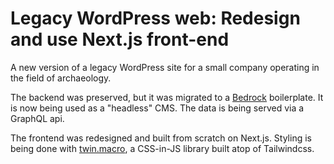 # Legacy WordPress web: Redesign and use Next.js front-end

A new version of a legacy WordPress site for a small company operating in the field of archaeology.

The backend was preserved, but it was migrated to a [Bedrock](https://roots.io/bedrock/) boilerplate. It is now being used as a "headless" CMS. The data is being served via a GraphQL api.

The frontend was redesigned and built from scratch on Next.js. Styling is being done with [twin.macro](https://github.com/ben-rogerson/twin.macro), a CSS-in-JS library built atop of Tailwindcss.
